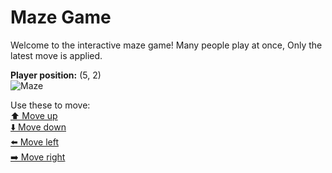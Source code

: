 # Maze Game  
Welcome to the interactive maze game! Many people play at once, Only the latest move is applied.

**Player position:** (5, 2)  
![Maze](https://github-maze-game.vercel.app/images/pos_5_2.png?t=1760854792395)

Use these to move:  
[⬆️ Move up](https://github-maze-game.vercel.app/move/5_2_w)  
[⬇️ Move down](https://github-maze-game.vercel.app/move/5_2_s)  
[⬅️ Move left](https://github-maze-game.vercel.app/move/5_2_a)  
[➡️ Move right](https://github-maze-game.vercel.app/move/5_2_d)
